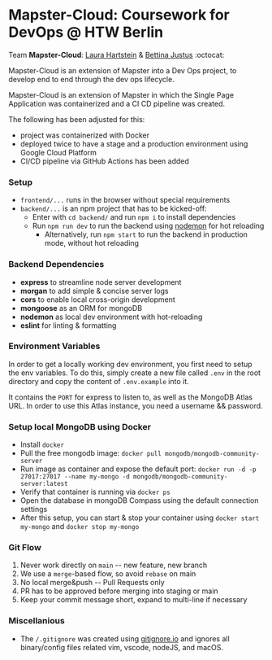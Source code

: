 # Mapster-Cloud: Coursework for DevOps @ HTW Berlin

Team **Mapster-Cloud**: [Laura Hartstein](https://github.com/bibifant) & [Bettina Justus](https://github.com/Bettinaju) :octocat:

Mapster-Cloud is an extension of Mapster into a Dev Ops project, to develop end to end through the dev ops lifecycle. 

Mapster-Cloud is an extension of Mapster in which the Single Page Application was containerized and a CI CD pipeline was created.

The following has been adjusted for this:

- project was containerized with Docker
- deployed twice to have a stage and a production environment using Google Cloud Platform
- CI/CD pipeline via GitHub Actions has been added 

### Setup

- `frontend/...` runs in the browser without special requirements
- `backend/...` is an npm project that has to be kicked-off:
  - Enter with `cd backend/` and run `npm i` to install dependencies
  - Run `npm run dev` to run the backend using [nodemon](https://www.npmjs.com/package/nodemon) for hot reloading
    - Alternatively, run `npm start` to run the backend in production mode, without hot reloading

### Backend Dependencies

- **express** to streamline node server development
- **morgan** to add simple & concise server logs
- **cors** to enable local cross-origin development
- **mongoose** as an ORM for mongoDB
- **nodemon** as local dev environment with hot-reloading
- **eslint** for linting & formatting

### Environment Variables

In order to get a locally working dev environment, you first need to setup the env variables.
To do this, simply create a new file called `.env` in the root directory and copy the content of `.env.example` into it.

It contains the `PORT` for express to listen to, as well as the MongoDB Atlas URL.
In order to use this Atlas instance, you need a username && password.

### Setup local MongoDB using Docker

- Install `docker`
- Pull the free mongodb image: `docker pull mongodb/mongodb-community-server`
- Run image as container and expose the default port: `docker run -d -p 27017:27017 --name my-mongo -d mongodb/mongodb-community-server:latest`
- Verify that container is running via `docker ps`
- Open the database in mongoDB Compass using the default connection settings
- After this setup, you can start & stop your container using `docker start my-mongo` and `docker stop my-mongo`

### Git Flow

1. Never work directly on `main` -- new feature, new branch
2. We use a `merge`-based flow, so avoid `rebase` on main
3. No local merge&push -- Pull Requests only
5. PR has to be approved before merging into staging or main
6. Keep your commit message short, expand to multi-line if necessary

### Miscellanious

- The `/.gitignore` was created using [gitignore.io](https://gitignore.io) and ignores all binary/config files related vim, vscode, nodeJS, and macOS.
